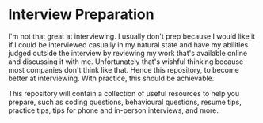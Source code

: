 Interview Preparation
=====================

I'm not that great at interviewing. I usually don't prep because I would like it
if I could be interviewed casually in my natural state and have my abilities
judged outside the interview by reviewing my work that's available online and
discussing it with me. Unfortunately that's wishful thinking because most
companies don't think like that. Hence this repository, to become better at
interviewing. With practice, this should be achievable.

This repository will contain a collection of useful resources to help you
prepare, such as coding questions, behavioural questions, resume tips, practice
tips, tips for phone and in-person interviews, and more.
